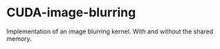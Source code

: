 # CUDA-image-blurring
Implementation of an image blurring kernel. With and without the shared memory.
